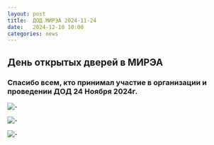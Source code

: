 ```yaml
---
layout: post
title:  ДОД МИРЭА 2024-11-24
date:   2024-12-10 10:00
categories: news
---
```



## День открытых дверей в МИРЭА

### Спасибо всем, кто принимал участие в организации и проведении ДОД 24 Ноября 2024г. 

![-](https://i.ibb.co/kcz6wcj/1000000495.jpg)

![-](https://i.ibb.co/2Z1hDgz/1000000491.jpg)

![-](https://i.ibb.co/3cVbqT0/1000000485.jpg)
